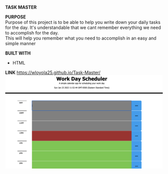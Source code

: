 **TASK MASTER**

**PURPOSE**
<br />
Purpose of this project is to be able to help you write down your daily tasks for the day. It's understandable that we cant remember everything we need to accomplish for the day. 
<br />
This will help you remember what you need to accomplish in an easy and simple manner

**BUILT WITH**
* HTML



**LINK**
https://wloyola25.github.io/Task-Master/
![alt text](img/dailyplanner.jpeg "screenshot img")
